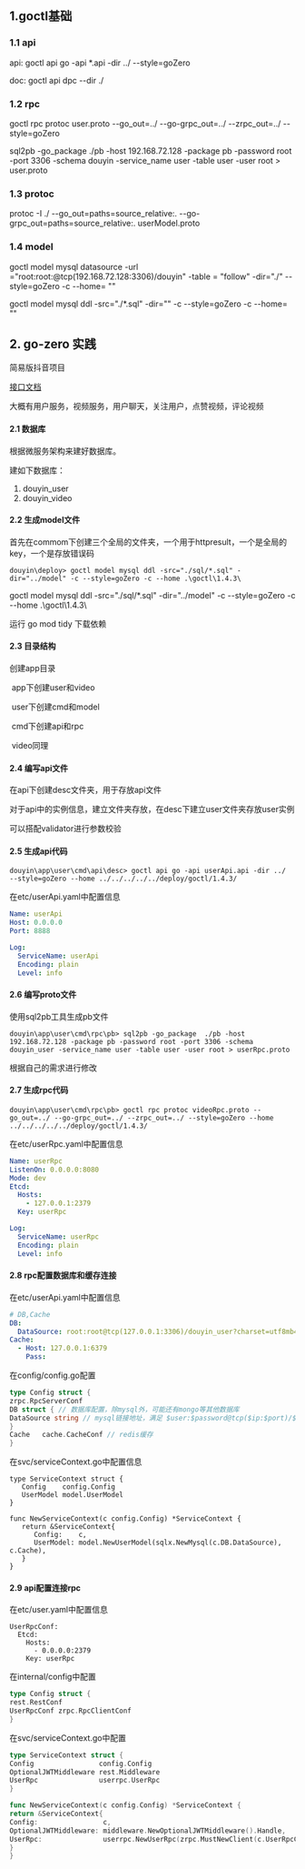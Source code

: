 ## 1.goctl基础

### 1.1 api

api: goctl api go -api *.api -dir ../ --style=goZero

doc: goctl api dpc --dir ./

### 1.2 rpc

goctl rpc protoc user.proto --go_out=../ --go-grpc_out=../ --zrpc_out=../ --style=goZero

sql2pb -go_package ./pb -host 192.168.72.128 -package pb -password root -port 3306 -schema douyin -service_name user
-table user -user root > user.proto

### 1.3 protoc

protoc -I ./ --go_out=paths=source_relative:. --go-grpc_out=paths=source_relative:. userModel.proto

### 1.4 model

goctl model mysql datasource -url ="root:root:@tcp(192.168.72.128:3306)/douyin" -table = "follow" -dir="./"
--style=goZero -c --home= ""

goctl model mysql ddl -src="./*.sql" -dir="" -c --style=goZero -c --home= ""

## 2. go-zero 实践

简易版抖音项目

[接口文档]((https://www.apifox.cn/apidoc/shared-09d88f32-0b6c-4157-9d07-a36d32d7a75c/api-50707520))

大概有用户服务，视频服务，用户聊天，关注用户，点赞视频，评论视频

#### 2.1 数据库

根据微服务架构来建好数据库。

建如下数据库：

1. douyin_user
2. douyin_video

#### 2.2 生成model文件

首先在commom下创建三个全局的文件夹，一个用于httpresult，一个是全局的key，一个是存放错误码

```shell
douyin\deploy> goctl model mysql ddl -src="./sql/*.sql" -dir="../model" -c --style=goZero -c --home .\goctl\1.4.3\
```

goctl model mysql ddl -src="./sql/*.sql" -dir="../model" -c --style=goZero -c --home .\goctl\1.4.3\

运行 go mod tidy 下载依赖

#### 2.3 目录结构

创建app目录

​ app下创建user和video

​ user下创建cmd和model

​ cmd下创建api和rpc

​ video同理

#### 2.4 编写api文件

在api下创建desc文件夹，用于存放api文件

对于api中的实例信息，建立文件夹存放，在desc下建立user文件夹存放user实例

可以搭配validator进行参数校验

#### 2.5 生成api代码

```shell
douyin\app\user\cmd\api\desc> goctl api go -api userApi.api -dir ../  --style=goZero --home ../../../../../deploy/goctl/1.4.3/
```

在etc/userApi.yaml中配置信息

```yaml
Name: userApi
Host: 0.0.0.0
Port: 8888

Log:
  ServiceName: userApi
  Encoding: plain
  Level: info
```

#### 2.6 编写proto文件

使用sql2pb工具生成pb文件

```shell
douyin\app\user\cmd\rpc\pb> sql2pb -go_package  ./pb -host 192.168.72.128 -package pb -password root -port 3306 -schema douyin_user -service_name user -table user -user root > userRpc.proto
```

根据自己的需求进行修改

#### 2.7 生成rpc代码

```shell
douyin\app\user\cmd\rpc\pb> goctl rpc protoc videoRpc.proto --go_out=../ --go-grpc_out=../ --zrpc_out=../ --style=goZero --home ../../../../../deploy/goctl/1.4.3/
```

在etc/userRpc.yaml中配置信息

```yaml
Name: userRpc
ListenOn: 0.0.0.0:8080
Mode: dev
Etcd:
  Hosts:
    - 127.0.0.1:2379
  Key: userRpc

Log:
  ServiceName: userRpc
  Encoding: plain
  Level: info
```

#### 2.8 rpc配置数据库和缓存连接

在etc/userApi.yaml中配置信息

```yaml
# DB,Cache
DB:
  DataSource: root:root@tcp(127.0.0.1:3306)/douyin_user?charset=utf8mb4&parseTime=true&loc=Asia%2FShanghai
Cache:
  - Host: 127.0.0.1:6379
    Pass:
```

在config/config.go配置

```go
type Config struct {
zrpc.RpcServerConf
DB struct { // 数据库配置，除mysql外，可能还有mongo等其他数据库
DataSource string // mysql链接地址，满足 $user:$password@tcp($ip:$port)/$db?$queries 格式即可
}
Cache   cache.CacheConf // redis缓存
}

```

在svc/serviceContext.go中配置信息

```
type ServiceContext struct {
   Config    config.Config
   UserModel model.UserModel
}

func NewServiceContext(c config.Config) *ServiceContext {
   return &ServiceContext{
      Config:    c,
      UserModel: model.NewUserModel(sqlx.NewMysql(c.DB.DataSource), c.Cache),
   }
}
```

#### 2.9 api配置连接rpc

在etc/user.yaml中配置信息

```shell
UserRpcConf:
  Etcd:
    Hosts:
      - 0.0.0.0:2379
    Key: userRpc
```

在internal/config中配置

```go
type Config struct {
rest.RestConf
UserRpcConf zrpc.RpcClientConf
}
```

在svc/serviceContext.go中配置

```go
type ServiceContext struct {
Config                config.Config
OptionalJWTMiddleware rest.Middleware
UserRpc               userrpc.UserRpc
}

func NewServiceContext(c config.Config) *ServiceContext {
return &ServiceContext{
Config:                c,
OptionalJWTMiddleware: middleware.NewOptionalJWTMiddleware().Handle,
UserRpc:               userrpc.NewUserRpc(zrpc.MustNewClient(c.UserRpcConf)),
}
}
```


